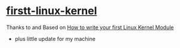 # [firstt-linux-kernel](https://medium.com/dvt-engineering/how-to-write-your-first-linux-kernel-module-cf284408beeb)
Thanks to and Based on [How to write your first Linux Kernel Module](https://medium.com/dvt-engineering/how-to-write-your-first-linux-kernel-module-cf284408beeb)
- plus little update for my machine